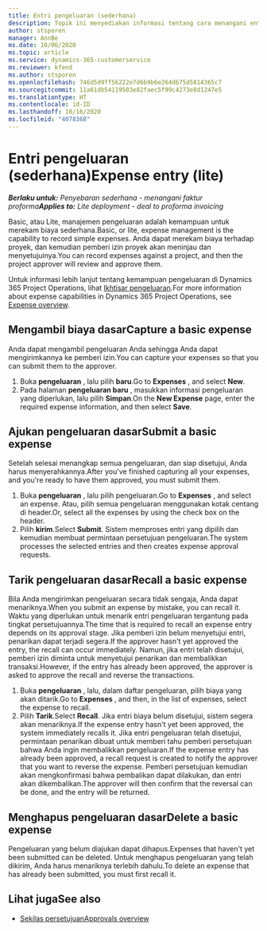 ```yaml
---
title: Entri pengeluaran (sederhana)
description: Topik ini menyediakan informasi tentang cara menangani entri pengeluaran di penyebaran sederhana.
author: stsporen
manager: AnnBe
ms.date: 10/06/2020
ms.topic: article
ms.service: dynamics-365-customerservice
ms.reviewer: kfend
ms.author: stsporen
ms.openlocfilehash: 746d5d9ff56222e7d6b9b6e264db75d5814365c7
ms.sourcegitcommit: 11a61db54119503e82faec5f99c4273e8d1247e5
ms.translationtype: HT
ms.contentlocale: id-ID
ms.lasthandoff: 10/16/2020
ms.locfileid: "4078368"
---
```

# <a name="expense-entry-lite"></a><span data-ttu-id="1e284-103">Entri pengeluaran (sederhana)</span><span class="sxs-lookup"><span data-stu-id="1e284-103">Expense entry (lite)</span></span>

<span data-ttu-id="1e284-104">_**Berlaku untuk:** Penyebaran sederhana - menangani faktur proforma_</span><span class="sxs-lookup"><span data-stu-id="1e284-104">_**Applies to:** Lite deployment - deal to proforma invoicing_</span></span>

<span data-ttu-id="1e284-105">Basic, atau Lite, manajemen pengeluaran adalah kemampuan untuk merekam biaya sederhana.</span><span class="sxs-lookup"><span data-stu-id="1e284-105">Basic, or lite, expense management is the capability to record simple expenses.</span></span> <span data-ttu-id="1e284-106">Anda dapat merekam biaya terhadap proyek, dan kemudian pemberi izin proyek akan meninjau dan menyetujuinya.</span><span class="sxs-lookup"><span data-stu-id="1e284-106">You can record expenses against a project, and then the project approver will review and approve them.</span></span>

<span data-ttu-id="1e284-107">Untuk informasi lebih lanjut tentang kemampuan pengeluaran di Dynamics 365 Project Operations, lihat [Ikhtisar pengeluaran](expense-overview.md).</span><span class="sxs-lookup"><span data-stu-id="1e284-107">For more information about expense capabilities in Dynamics 365 Project Operations, see [Expense overview](expense-overview.md).</span></span>

## <a name="capture-a-basic-expense"></a><span data-ttu-id="1e284-108">Mengambil biaya dasar</span><span class="sxs-lookup"><span data-stu-id="1e284-108">Capture a basic expense</span></span>

<span data-ttu-id="1e284-109">Anda dapat mengambil pengeluaran Anda sehingga Anda dapat mengirimkannya ke pemberi izin.</span><span class="sxs-lookup"><span data-stu-id="1e284-109">You can capture your expenses so that you can submit them to the approver.</span></span>

1. <span data-ttu-id="1e284-110">Buka **pengeluaran** , lalu pilih **baru**.</span><span class="sxs-lookup"><span data-stu-id="1e284-110">Go to **Expenses** , and select **New**.</span></span>
2. <span data-ttu-id="1e284-111">Pada halaman **pengeluaran baru** , masukkan informasi pengeluaran yang diperlukan, lalu pilih **Simpan**.</span><span class="sxs-lookup"><span data-stu-id="1e284-111">On the **New Expense** page, enter the required expense information, and then select **Save**.</span></span>

## <a name="submit-a-basic-expense"></a><span data-ttu-id="1e284-112">Ajukan pengeluaran dasar</span><span class="sxs-lookup"><span data-stu-id="1e284-112">Submit a basic expense</span></span>

<span data-ttu-id="1e284-113">Setelah selesai menangkap semua pengeluaran, dan siap disetujui, Anda harus menyerahkannya.</span><span class="sxs-lookup"><span data-stu-id="1e284-113">After you've finished capturing all your expenses, and you're ready to have them approved, you must submit them.</span></span>

1. <span data-ttu-id="1e284-114">Buka **pengeluaran** , lalu pilih pengeluaran.</span><span class="sxs-lookup"><span data-stu-id="1e284-114">Go to **Expenses** , and select an expense.</span></span> <span data-ttu-id="1e284-115">Atau, pilih semua pengeluaran menggunakan kotak centang di header.</span><span class="sxs-lookup"><span data-stu-id="1e284-115">Or, select all the expenses by using the check box on the header.</span></span>
2. <span data-ttu-id="1e284-116">Pilih **kirim**.</span><span class="sxs-lookup"><span data-stu-id="1e284-116">Select **Submit**.</span></span> <span data-ttu-id="1e284-117">Sistem memproses entri yang dipilih dan kemudian membuat permintaan persetujuan pengeluaran.</span><span class="sxs-lookup"><span data-stu-id="1e284-117">The system processes the selected entries and then creates expense approval requests.</span></span>

## <a name="recall-a-basic-expense"></a><span data-ttu-id="1e284-118">Tarik pengeluaran dasar</span><span class="sxs-lookup"><span data-stu-id="1e284-118">Recall a basic expense</span></span>

<span data-ttu-id="1e284-119">Bila Anda mengirimkan pengeluaran secara tidak sengaja, Anda dapat menariknya.</span><span class="sxs-lookup"><span data-stu-id="1e284-119">When you submit an expense by mistake, you can recall it.</span></span> <span data-ttu-id="1e284-120">Waktu yang diperlukan untuk menarik entri pengeluaran tergantung pada tingkat persetujuannya.</span><span class="sxs-lookup"><span data-stu-id="1e284-120">The time that is required to recall an expense entry depends on its approval stage.</span></span>  <span data-ttu-id="1e284-121">Jika pemberi izin belum menyetujui entri, penarikan dapat terjadi segera.</span><span class="sxs-lookup"><span data-stu-id="1e284-121">If the approver hasn't yet approved the entry, the recall can occur immediately.</span></span> <span data-ttu-id="1e284-122">Namun, jika entri telah disetujui, pemberi izin diminta untuk menyetujui penarikan dan membalikkan transaksi.</span><span class="sxs-lookup"><span data-stu-id="1e284-122">However, if the entry has already been approved, the approver is asked to approve the recall and reverse the transactions.</span></span>

1. <span data-ttu-id="1e284-123">Buka **pengeluaran** , lalu, dalam daftar pengeluaran, pilih biaya yang akan ditarik.</span><span class="sxs-lookup"><span data-stu-id="1e284-123">Go to **Expenses** , and then, in the list of expenses, select the expense to recall.</span></span>
2. <span data-ttu-id="1e284-124">Pilih **Tarik**.</span><span class="sxs-lookup"><span data-stu-id="1e284-124">Select **Recall**.</span></span> <span data-ttu-id="1e284-125">Jika entri biaya belum disetujui, sistem segera akan menariknya.</span><span class="sxs-lookup"><span data-stu-id="1e284-125">If the expense entry hasn't yet been approved, the system immediately recalls it.</span></span> <span data-ttu-id="1e284-126">Jika entri pengeluaran telah disetujui, permintaan penarikan dibuat untuk memberi tahu pemberi persetujuan bahwa Anda ingin membalikkan pengeluaran.</span><span class="sxs-lookup"><span data-stu-id="1e284-126">If the expense entry has already been approved, a recall request is created to notify the approver that you want to reverse the expense.</span></span> <span data-ttu-id="1e284-127">Pemberi persetujuan kemudian akan mengkonfirmasi bahwa pembalikan dapat dilakukan, dan entri akan dikembalikan.</span><span class="sxs-lookup"><span data-stu-id="1e284-127">The approver will then confirm that the reversal can be done, and the entry will be returned.</span></span>

## <a name="delete-a-basic-expense"></a><span data-ttu-id="1e284-128">Menghapus pengeluaran dasar</span><span class="sxs-lookup"><span data-stu-id="1e284-128">Delete a basic expense</span></span>

<span data-ttu-id="1e284-129">Pengeluaran yang belum diajukan dapat dihapus.</span><span class="sxs-lookup"><span data-stu-id="1e284-129">Expenses that haven't yet been submitted can be deleted.</span></span> <span data-ttu-id="1e284-130">Untuk menghapus pengeluaran yang telah dikirim, Anda harus menariknya terlebih dahulu.</span><span class="sxs-lookup"><span data-stu-id="1e284-130">To delete an expense that has already been submitted, you must first recall it.</span></span>

## <a name="see-also"></a><span data-ttu-id="1e284-131">Lihat juga</span><span class="sxs-lookup"><span data-stu-id="1e284-131">See also</span></span>

- [<span data-ttu-id="1e284-132">Sekilas persetujuan</span><span class="sxs-lookup"><span data-stu-id="1e284-132">Approvals overview</span></span>](../approvals/approvals-overview.md)
